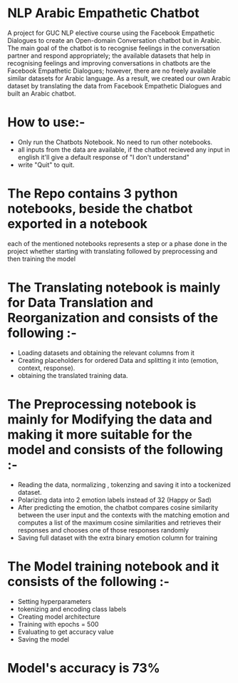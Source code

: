 # NLP Arabic Empathetic Chatbot 
A project for GUC NLP elective course using the Facebook Empathetic Dialogues to create an Open-domain Conversation chatbot but in Arabic.
The main goal of the chatbot is to recognise feelings in the conversation partner and respond appropriately; the available datasets that help in recognising feelings and improving conversations in chatbots are the Facebook Empathetic Dialogues; however, there are no freely available similar datasets for Arabic language. As a result, we created our own Arabic dataset by translating the data from Facebook Empathetic Dialogues and built an Arabic chatbot.

# How to use:- 
- Only run the Chatbots Notebook. No need to run other notebooks. 
- all inputs from the data are available, if the chatbot recieved any input in english it'll give a default response of "I don't understand"
- write "Quit" to quit. 

# The Repo contains 3 python notebooks, beside the chatbot exported in a notebook
each of the mentioned notebooks represents a step or a phase done in the project whether starting with translating followed by preprocessing and then training the model

# The Translating notebook is mainly for Data Translation and Reorganization and consists of the following :-

- Loading datasets and obtaining the relevant columns from it
- Creating placeholders for ordered Data and splitting it into (emotion, context, response).
- obtaining the translated training data.

# The Preprocessing notebook is mainly for Modifying the data and making it more suitable for the model and consists of the following :-

- Reading the data, normalizing , tokenzing and saving it into a tockenized dataset.
- Polarizing data into 2 emotion labels instead of 32 (Happy or Sad) 
- After predicting the emotion, the chatbot compares cosine similarity between the user input and the contexts with the matching emotion and computes a list of the maximum cosine similarities and retrieves their responses and chooses one of those responses randomly
- Saving full dataset with the extra binary emotion column for training

# The Model training notebook and it consists of the following :- 
- Setting hyperparameters
- tokenizing and encoding class labels
- Creating model architecture
- Training with epochs = 500
- Evaluating to get accuracy value
- Saving the model 
 
 # Model's accuracy is 73% 
